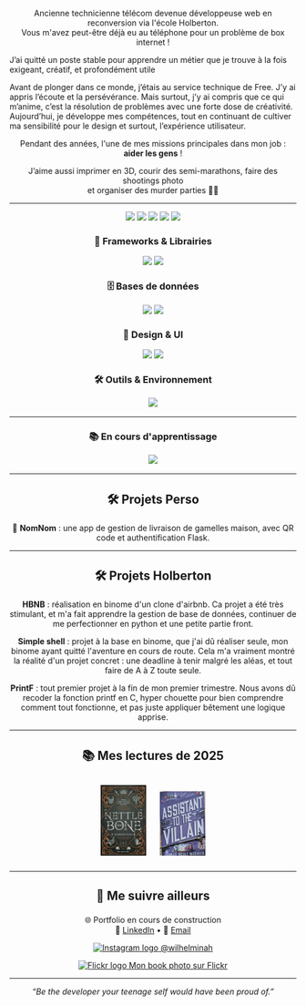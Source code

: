 

<p align="center">
Ancienne technicienne télécom devenue développeuse web en reconversion via l'école Holberton. <br>
Vous m'avez peut-être déjà eu au téléphone pour un problème de box internet !

J’ai quitté un poste stable pour apprendre un métier que je trouve à la fois exigeant, créatif, et profondément utile

Avant de plonger dans ce monde, j’étais au service technique de Free. J’y ai appris l’écoute et la persévérance. Mais surtout, j’y ai compris que ce qui m’anime, c’est la résolution de problèmes avec une forte dose de créativité. Aujourd’hui, je développe mes compétences, tout en continuant de cultiver ma sensibilité pour le design et surtout, l’expérience utilisateur.

</p>


<p align="center">
Pendant des années, l'une de mes missions principales dans mon job : <strong>aider les gens</strong> !
</p>

<p align="center">
J’aime aussi imprimer en 3D, courir des semi-marathons, faire des shootings photo<br>
et organiser des murder parties 🕵️‍♀️
</p>

---



<p align="center">
  <img src="https://img.shields.io/badge/C-00599C?style=for-the-badge&logo=c&logoColor=white" />
  <img src="https://img.shields.io/badge/Python-3776AB?style=for-the-badge&logo=python&logoColor=white" />
  <img src="https://img.shields.io/badge/HTML5-E34F26?style=for-the-badge&logo=html5&logoColor=white" />
  <img src="https://img.shields.io/badge/CSS3-1572B6?style=for-the-badge&logo=css3&logoColor=white" />
  <img src="https://img.shields.io/badge/JavaScript-F7DF1E?style=for-the-badge&logo=javascript&logoColor=black" />
</p>

### <p align="center">🧠 Frameworks & Librairies</p>

<p align="center">
  <img src="https://img.shields.io/badge/Flask-000000?style=for-the-badge&logo=flask" />
  <img src="https://img.shields.io/badge/React-20232A?style=for-the-badge&logo=react&logoColor=61DAFB" />
</p>

### <p align="center">🗄️ Bases de données</p>

<p align="center">
  <img src="https://img.shields.io/badge/SQLite-003B57?style=for-the-badge&logo=sqlite&logoColor=white" />
  <img src="https://img.shields.io/badge/SQLAlchemy-Learning-informational?style=for-the-badge&logo=sqlalchemy&logoColor=white" />
</p>

### <p align="center">🎨 Design & UI</p>

<p align="center">
  <img src="https://img.shields.io/badge/Figma-F24E1E?style=for-the-badge&logo=figma&logoColor=white" />
  <img src="https://img.shields.io/badge/Photoshop-31A8FF?style=for-the-badge&logo=adobephotoshop&logoColor=white" />
</p>

### <p align="center">🛠️ Outils & Environnement</p>

<p align="center">
  <img src="https://img.shields.io/badge/VS_Code-007ACC?style=for-the-badge&logo=visual-studio-code&logoColor=white" />
</p>

---

### <p align="center">📚 En cours d'apprentissage</p>

<p align="center">
  <img src="https://img.shields.io/badge/React-Learning-informational?style=for-the-badge&logo=react" />
</p>

---

## <p align="center">🛠️ Projets Perso</p>

<p align="center">
🍱 <strong>NomNom</strong> : une app de gestion de livraison de gamelles maison, avec QR code et authentification Flask.
</p>

---

## <p align="center">🛠️ Projets Holberton</p>

<p align="center">
<strong>HBNB</strong> : réalisation en binome d'un clone d'airbnb. Ca projet a été très stimulant, et m'a fait apprendre la gestion de base de données, continuer de me perfectionner en python et une petite partie front.
</p>

<p align="center">
<strong>Simple shell</strong> : projet à la base en binome, que j'ai dû réaliser seule, mon binome ayant quitté l'aventure en cours de route. Cela m'a vraiment montré la réalité d'un projet concret : une deadline à tenir malgré les aléas, et tout faire de A à Z toute seule.
</p>

<p align="center">
<strong>PrintF</strong> : tout premier projet à la fin de mon premier trimestre. Nous avons dû recoder la fonction printf en C, hyper chouette pour bien comprendre comment tout fonctionne, et pas juste appliquer bêtement une logique apprise.
</p>

---

## <p align="center">📚 Mes lectures de 2025</p>

<p align="center">
  <img src="images/nettle.jpg" alt="Nettle and Bone" width="80" style="margin: 10px;" />
  <img src="images/assistant.png" alt="Assistant to the Villain" width="80" style="margin: 10px;" />
</p>

---

## <p align="center">🔗 Me suivre ailleurs</p>

<p align="center">
  🌐 Portfolio en cours de construction  
  <br>
  💼 <a href="https://www.linkedin.com/in/cl-perez/">LinkedIn</a> • 💌 <a href="mailto:cl.w.perez@gmail.com">Email</a>
</p>

<p align="center">
  <a href="https://www.instagram.com/wilhelminah/">
    <img src="https://img.icons8.com/ios-glyphs/30/instagram-new.png" alt="Instagram logo" /> @wilhelminah
  </a>
</p>

<p align="center">
  <a href="https://www.flickr.com/photos/wilhelminah">
    <img src="https://img.icons8.com/ios-filled/30/flickr.png" alt="Flickr logo" />
    Mon book photo sur Flickr
  </a>
</p>


---

<p align="center"><em>“Be the developer your teenage self would have been proud of.”</em></p>
